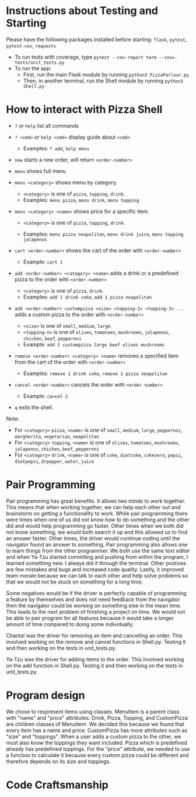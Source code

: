 # Instructions about Testing and Starting
Please have the following packages installed before starting: `flask`, `pytest`, `pytest-cov`, `requests`  
- To run tests with coverage, type `pytest --cov-report term --cov=. tests/unit_tests.py`  
- To run the app:
  - First, run the main Flask module by running `python3 PizzaParlour.py`
  - Then, in another terminal, run the Shell module by running `python3 Shell.py`  
# How to interact with Pizza Shell
- `?` or `help` list all commands

- `? <cmd>` or `help <cmd>` display guide about `<cmd>`
  - Examples: `? add`, `help menu`

- `new` starts a new order, will return `<order-number>`

- `menu` shows full menu

- `menu <category>` shows menu by category. 
  - `<category>` is one of `pizza`, `topping`, `drink`.
  - Examples: `menu pizza`, `menu drink`, `menu topping`

- `menu <category> <name>` shows price for a specific item.
  - `<category>` is one of `pizza`, `topping`, `drink`.

  - Examples: `menu pizza neapolitan`, `menu drink juice`, `menu topping jalapenos`

- `cart <order-number>` shows the cart of the order with `<order-number>`
  - Example: `cart 1`

- `add <order-number> <category> <name>` adds a drink or a predefined pizza to the order with `<order-number>`
  - `<category>` is one of `pizza`, `drink`.
  - Examples: `add 1 drink coke`, `add 1 pizza neapolitan`

- `add <order-number> custompizza <size> <topping-1> <topping-2> ...` adds a custom pizza to the order with `<order-number>`
  - `<size>` is one of `small`, `medium`, `large`.
  - `<topping-n>` is one of `olives`, `tomatoes`, `mushrooms`, `jalapenos`, `chicken`, `beef`, `pepperoni`
  - Example: `add 1 custompizza large beef olives mushrooms`

- `remove <order-number> <category> <name>` removes a specified item from the cart of the order with `<order-number>`
  - Examples: `remove 1 drink coke`, `remove 1 pizza neapolitan`

- `cancel <order-number>` cancels the order with `<order number>`
  - Example: `cancel 2`

- `q` exits the shell.
  
Note:
- For `<category>` `pizza`, `<name>` is one of `small`, `medium`, `large`, `pepperoni`, `margherita`, `vegetarian`, `neapolitan`
- For `<category>` `topping`, `<name>` is one of `olives`, `tomatoes`, `mushrooms`, `jalapenos`, `chicken`, `beef`, `pepperoni`
- For `<category>` `drink`, `<name>` is one of `coke`, `dietcoke`, `cokezero`, `pepsi`, `dietpepsi`, `drpepper`, `water`, `juice`

# Pair Programming

Pair programming has great benefits. It allows two minds to work together. This means that when working together, we can help each other out and brainstorm on getting a functionality to work. While pair programming there were times when one of us did not know how to do something and the other did and would help programming go faster. Other times when we both did not know something, we would both search it up and this allowed us to find an answer faster. Other times, the driver would continue coding until the navigator found an answer to something. Pair programming also allows one to learn things from the other programmer. We both use the same text editor and when Ya-Tzu started commiting and pushing from within the program, I learned something new. I always did it through the terminal. Other postives are few mistakes and bugs and increased code quality. Lastly, it improved team morale because we can talk to each other and help solve problems so that we would not be stuck on something for a long time.

Some negatives would be if the driver is perfectly capable of programming a feature by themselves and does not need feedback from the navigator then the navigator could be working on something else in the mean time.
This leads to the next problem of finishing a project on time. We would not be able to pair program for all features because it would take a longer amount of time compared to doing some individually.

Chantal was the driver for removing an item and cancelling an order. This involved working on the remove and cancel functions in Shell.py. Testing it and then working on the tests in unit_tests.py.

Ya-Tzu was the driver for adding items to the order. This involved working on the add function in Shell.py. Testing it and then working on the tests in unit_tests.py.

# Program design

We chose to respresent items using classes. MenuItem is a parent class with "name" and "price" attributes. Drink, Pizza, Topping, and CustomPizza are children classes of MenuItem. We decided this because we found that every item has a name and price. CustomPizza has more attributes such as "size" and "toppings". When a user adds a custom pizza to the other, we must also know the toppings they want included. Pizza which is predefined already has predefined toppings. For the "price" attribute, we needed to use a function to calculate it because every custom pizza could be different and therefore depends on its size and toppings.

# Code Craftsmanship
